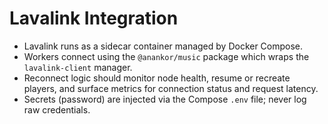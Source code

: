 # Lavalink Integration

- Lavalink runs as a sidecar container managed by Docker Compose.
- Workers connect using the `@anankor/music` package which wraps the `lavalink-client` manager.
- Reconnect logic should monitor node health, resume or recreate players, and surface metrics for connection status and request latency.
- Secrets (password) are injected via the Compose `.env` file; never log raw credentials.
